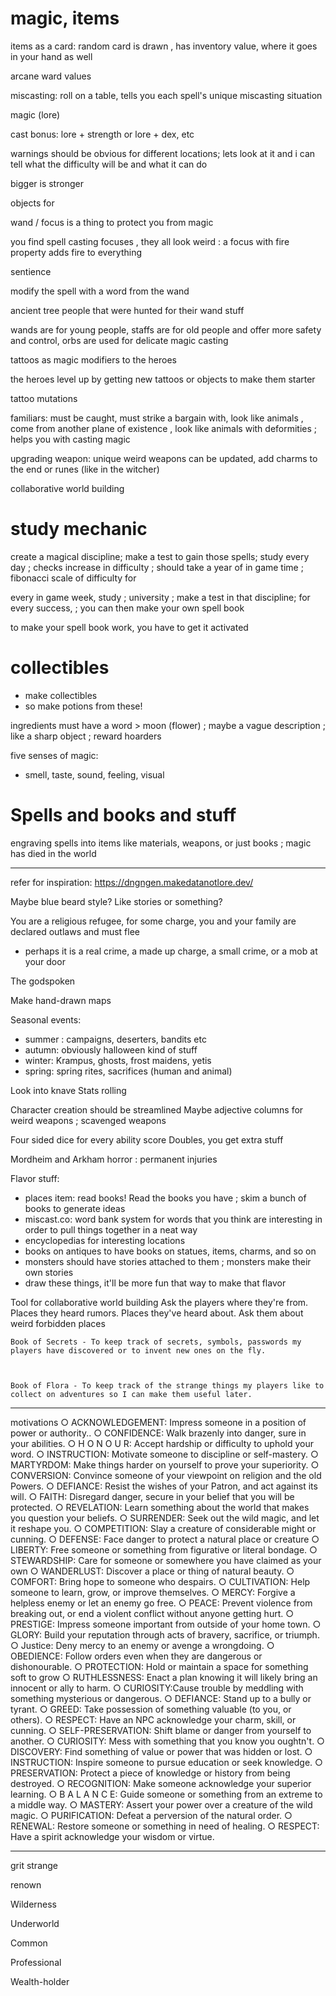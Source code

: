 # magic, items

items as a card: random card is drawn , has inventory value, where it goes in your hand as well 

arcane ward values

miscasting: roll on a table, tells you each spell's unique miscasting situation

magic (lore)

cast bonus: lore + strength or lore + dex, etc 

warnings should be obvious for different locations; lets look at it and i can tell what the difficulty will be and what it can do 

bigger is stronger 

objects for 

wand / focus is a thing to protect you from magic 

you find spell casting focuses , they all look weird : a focus with fire property adds fire to everything 

sentience

modify the spell with a word from the wand

ancient tree people that were hunted for their wand stuff 

wands are for young people, staffs are for old people and offer more safety and control, orbs are used for delicate magic casting  

tattoos as magic modifiers to the heroes 

the heroes level up by getting new tattoos or objects to make them starter 

tattoo mutations 

familiars: must be caught, must strike a bargain with, look like animals , come from another plane of existence , look like animals with deformities ; helps you with casting magic 

upgrading weapon: unique weird weapons can be updated, add charms to the end or runes (like in the witcher)

collaborative world building 

# study mechanic 
create a magical discipline; make a test to gain those spells; study every day ; checks increase in difficulty ; should take a year of in game time ; fibonacci scale of difficulty for 

every in game week, study ; university ; make a test in that discipline; for every success, ; you can then make your own spell book 

to make your spell book work, you have to get it activated 

# collectibles 
- make collectibles 
- so make potions from these! 

ingredients must have a word > moon (flower) ; maybe a vague description ; like a sharp object ; reward hoarders 

five senses of magic: 
- smell, taste, sound, feeling, visual

# Spells and books and stuff
engraving spells into items like materials, weapons, or just books ; magic has died in the world 


-----------------



refer for inspiration: https://dngngen.makedatanotlore.dev/

Maybe blue beard style? Like stories or something? 




You are a religious refugee, for some charge, you and your family are declared outlaws and must flee 
- perhaps it is a real crime, a made up charge, a small crime, or a mob at your door 

The godspoken 


Make hand-drawn maps

Seasonal events:
- summer : campaigns, deserters, bandits etc 
- autumn: obviously halloween kind of stuff 
- winter: Krampus, ghosts, frost maidens, yetis 
- spring: spring rites, sacrifices (human and animal)

Look into knave 
Stats rolling 


Character creation should be streamlined 
Maybe adjective columns for weird weapons ; scavenged weapons 

Four sided dice for every ability score 
Doubles, you get extra stuff 

Mordheim and Arkham horror : permanent injuries 


Flavor stuff:
- places item: read books! Read the books you have ; skim a bunch of books to generate ideas 
- miscast.co: word bank system for words that you think are interesting in order to pull things together in a neat way 
- encyclopedias for interesting locations
- books on antiques to have books on statues, items, charms, and so on 
- monsters should have stories attached to them ; monsters make their own stories
- draw these things, it'll be more fun that way to make that flavor 

Tool for collaborative world building 
Ask the players where they're from. Places they heard rumors. Places they've heard about. Ask them about weird forbidden places




    Book of Secrets - To keep track of secrets, symbols, passwords my players have discovered or to invent new ones on the fly. 



    Book of Flora - To keep track of the strange things my players like to collect on adventures so I can make them useful later. 




---------
motivations
○ ACKNOWLEDGEMENT: Impress someone in a position of power or authority..
○ CONFIDENCE: Walk brazenly into danger, sure in your abilities.
○ H O N O U R: Accept hardship or difficulty to uphold your word.
○ INSTRUCTION: Motivate someone to discipline or self-mastery.
○ MARTYRDOM: Make things harder on yourself to prove your superiority.
○ CONVERSION: Convince someone of your viewpoint on religion and the old Powers.
○ DEFIANCE: Resist the wishes of your Patron, and act against its will.
○ FAITH: Disregard danger, secure in your belief that you will be protected.
○ REVELATION: Learn something about the world that makes you question your beliefs.
○ SURRENDER: Seek out the wild magic, and let it reshape you.
○ COMPETITION: Slay a creature of considerable might or cunning.
○ DEFENSE: Face danger to protect a natural place or creature
○ LIBERTY: Free someone or something from figurative or literal bondage.
○ STEWARDSHIP: Care for someone or somewhere you have claimed as your own
○ WANDERLUST: Discover a place or thing of natural beauty.
○ COMFORT: Bring hope to someone who despairs.
○ CULTIVATION: Help someone to learn, grow, or improve themselves.
○ MERCY: Forgive a helpless enemy or let an enemy go free.
○ PEACE: Prevent violence from breaking out, or end a violent conflict without anyone getting hurt. ○ PRESTIGE: Impress someone important from outside of your home town.
○ GLORY: Build your reputation through acts of bravery, sacrifice, or triumph.
○ Justice: Deny mercy to an enemy or avenge a wrongdoing.
○ OBEDIENCE: Follow orders even when they are dangerous or dishonourable.
○ PROTECTION: Hold or maintain a space for something soft to grow
○ RUTHLESSNESS: Enact a plan knowing it will likely bring an innocent or ally to harm.
○ CURIOSITY:Cause trouble by meddling with something mysterious or dangerous.
○ DEFIANCE: Stand up to a bully or tyrant.
○ GREED: Take possession of something valuable (to you, or others).
○ RESPECT: Have an NPC acknowledge your charm, skill, or cunning.
○ SELF-PRESERVATION: Shift blame or danger from yourself to another.
○ CURIOSITY: Mess with something that you know you oughtn't.
○ DISCOVERY: Find something of value or power that was hidden or lost.
○ INSTRUCTION: Inspire someone to pursue education or seek knowledge.
○ PRESERVATION: Protect a piece of knowledge or history from being destroyed.
○ RECOGNITION: Make someone acknowledge your superior learning.
○ B A L A N C E: Guide someone or something from an extreme to a middle way.
○ MASTERY: Assert your power over a creature of the wild magic.
○ PURIFICATION: Defeat a perversion of the natural order.
○ RENEWAL: Restore someone or something in need of healing.
○ RESPECT: Have a spirit acknowledge your wisdom or virtue.


------
grit 
strange



renown





Wilderness

Underworld

Common

Professional

Wealth-holder
